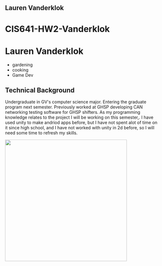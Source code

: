 ## Lauren Vanderklok

# CIS641-HW2-Vanderklok
# Lauren Vanderklok
* gardening
* cooking
* Game Dev


## Technical Background
Undergraduate in GV's computer science major. Entering the graduate program next semester. Previously worked at GHSP developing 
CAN networking testing software for GHSP shifters. As my programming knowledge relates to the project I will be working on this semester,.
I have used unity to make andriod apps before, but I have not spent alot of time on it since high school, and I have not worked
with unity in 2d before, so I will need some time to refresh my skills. 


<img src="https://s.yimg.com/uu/api/res/1.2/xy8jxuV2zpB956RYZ5b0hA--~B/Zmk9ZmlsbDtoPTQyMTt3PTY3NTthcHBpZD15dGFjaHlvbg--/https://s.yimg.com/os/creatr-uploaded-images/2021-02/572c4830-721d-11eb-bb63-96959c3b62f2.cf.jpg" width=400><br>
